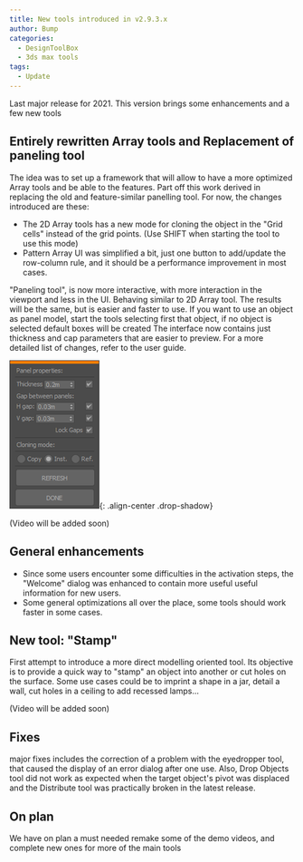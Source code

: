 ```yaml
---
title: New tools introduced in v2.9.3.x
author: Bump
categories:
  - DesignToolBox
  - 3ds max tools
tags:
  - Update
---
```


Last major release for 2021. This version brings some enhancements and a few new tools

## Entirely rewritten Array tools and Replacement of paneling tool

The idea was to set up a framework that will allow to have a more optimized Array tools and be able to the features. Part off this work derived in replacing the old and feature-similar panelling tool.
For now, the changes introduced are these:

* The 2D Array tools has a new mode for cloning the object in the "Grid cells" instead of the grid points. (Use SHIFT when starting the tool to use this mode)
* Pattern Array UI was simplified a bit, just one button to add/update the row-column rule, and it should be a performance improvement in most cases.

"Paneling tool", is now more interactive, with more interaction in the viewport and less in the UI. Behaving similar to 2D Array tool. The results will be the same, but is easier and faster to use. If you want to use an object as panel model, start the tools selecting first that object, if no object is selected default boxes will be created The interface now contains just thickness and cap parameters that are easier to preview. For a more detailed list of changes, refer to the user guide.

![paneling](/assets/images/ui/paneling_ui_1.png){: .align-center .drop-shadow}

(Video will be added soon)

## General enhancements

* Since some users encounter some difficulties in the activation steps, the "Welcome" dialog was enhanced to contain more useful useful information for new users.
* Some general optimizations all over the place, some tools should work faster in some cases.

## New tool: "Stamp"

First attempt to introduce a more direct modelling oriented tool. Its objective is to provide a quick way to "stamp" an object into another or cut holes on the surface. Some use cases could be to imprint a shape in a jar, detail a wall, cut holes in a ceiling to add recessed lamps...

(Video will be added soon)

## Fixes

major fixes includes the correction of a problem  with the eyedropper tool, that caused the display of an error dialog after one use. Also, Drop Objects tool did not work as expected when the target object's pivot was displaced and the Distribute tool was practically broken in the latest release.

## On plan

We have on plan a must needed remake some of the demo videos, and complete new ones for more of the main tools
